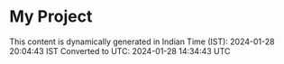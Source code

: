 # My Project

This content is dynamically generated in Indian Time (IST): 2024-01-28 20:04:43 IST
Converted to UTC: 2024-01-28 14:34:43 UTC
